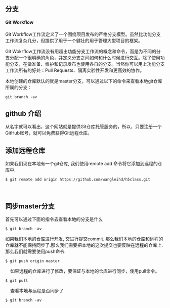 ## 分支

#### Git Workflow
Git Workflow工作流定义了一个围绕项目发布的严格分支模型。虽然比功能分支工作流复杂几分，但提供了用于一个健壮的用于管理大型项目的框架。

Git Wokrflow工作流没有用超出功能分支工作流的概念和命令，而是为不同的分支分配一个很明确的角色，并定义分支之间如何和什么时候进行交互。除了使用功能分支，在做准备、维护和记录发布也使用各自的分支。当然你可以用上功能分支工作流所有的好处：Pull Requests、隔离实验性开发和更高效的协作。

本地创建的仓库默认的就是master分支，可以通过以下的命令来查看本地git仓库所属的分支：

    git branch -av
    
## github 介绍

从名字就可以看出，这个网站就是提供Git仓库托管服务的，所以，只要注册一个GitHub账号，就可以免费获得Git远程仓库。

## 添加远程仓库

如果我们现在本地有一个git仓库, 我们使用remote add 命令将它添加到远程的仓库中.

    $ git remote add origin https://github.com/wangleihd/h5class.git
    
## 同步master分支

首先可以通过下面的指令去查看本地的分支是什么

    $ git branch -av
    
如果我们本地的仓库进行开发, 交进行提交commit. 那么我们本地的仓库和远程的仓库就不能保持同步了.那么我们需要把本地的这次提交也要反映在远程的仓库上. 那么我们就需要使用push命令.

    $ git push origin master
    
如果远程的仓库进行了修改，要保证与本地的仓库进行同步，使用pull命令。

    $ git pull
    
查看本地与远程是否同步了

    $ git branch -av






